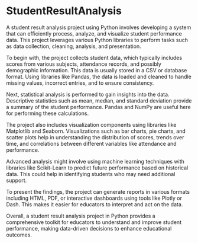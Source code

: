 # StudentResultAnalysis


A student result analysis project using Python involves developing a system that can efficiently process, analyze, and visualize student performance data. This project leverages various Python libraries to perform tasks such as data collection, cleaning, analysis, and presentation.

To begin with, the project collects student data, which typically includes scores from various subjects, attendance records, and possibly demographic information. This data is usually stored in a CSV or database format. Using libraries like Pandas, the data is loaded and cleaned to handle missing values, incorrect entries, and to ensure consistency.

Next, statistical analysis is performed to gain insights into the data. Descriptive statistics such as mean, median, and standard deviation provide a summary of the student performance. Pandas and NumPy are useful here for performing these calculations.

The project also includes visualization components using libraries like Matplotlib and Seaborn. Visualizations such as bar charts, pie charts, and scatter plots help in understanding the distribution of scores, trends over time, and correlations between different variables like attendance and performance.

Advanced analysis might involve using machine learning techniques with libraries like Scikit-Learn to predict future performance based on historical data. This could help in identifying students who may need additional support.

To present the findings, the project can generate reports in various formats including HTML, PDF, or interactive dashboards using tools like Plotly or Dash. This makes it easier for educators to interpret and act on the data.

Overall, a student result analysis project in Python provides a comprehensive toolkit for educators to understand and improve student performance, making data-driven decisions to enhance educational outcomes.
